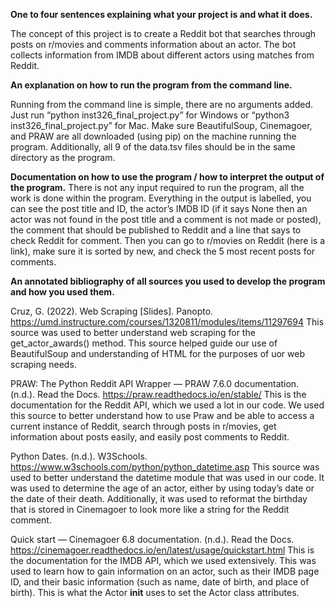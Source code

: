 **One to four sentences explaining what your project is and what it does.**

The concept of this project is to create a Reddit bot that searches through posts on r/movies and comments information about an actor. The bot collects information from IMDB about different actors using matches from Reddit. 
 
**An explanation on how to run the program from the command line.**

Running from the command line is simple, there are no arguments added. Just run “python inst326_final_project.py” for Windows or “python3 inst326_final_project.py” for Mac. Make sure BeautifulSoup, Cinemagoer, and PRAW are all downloaded (using pip) on the machine running the program. Additionally, all 9 of the data.tsv files should be in the same directory as the program. 

**Documentation on how to use the program / how to interpret the output of the program.**
There is not any input required to run the program, all the work is done within the program. Everything in the output is labelled, you can see the post title and ID, the actor’s IMDB ID (if it says None then an actor was not found in the post title and a comment is not made or posted), the comment that should be published to Reddit and a line that says to check Reddit for comment. Then you can go to r/movies on Reddit (here is a link), make sure it is sorted by new, and check the 5 most recent posts for comments. 

**An annotated bibliography of all sources you used to develop the program and how you used them.**

Cruz, G. (2022). Web Scraping [Slides]. Panopto. https://umd.instructure.com/courses/1320811/modules/items/11297694
	This source was used to better understand web scraping for the get_actor_awards() method. This source helped guide our use of BeautifulSoup and understanding of HTML for the purposes of uor web scraping needs. 

PRAW: The Python Reddit API Wrapper — PRAW 7.6.0 documentation. (n.d.). Read the Docs. https://praw.readthedocs.io/en/stable/
	This is the documentation for the Reddit API, which we used a lot in our code. We used this source to better understand how to use Praw and be able to access a current instance of Reddit, search through posts in r/movies, get information about posts easily, and easily post comments to Reddit.

Python Dates. (n.d.). W3Schools. https://www.w3schools.com/python/python_datetime.asp
	This source was used to better understand the datetime module that was used in our code. It was used to determine the age of an actor, either by using today’s date or the date of their death. Additionally, it was used to reformat the birthday that is stored in Cinemagoer to look more like a string for the Reddit comment. 
	
Quick start — Cinemagoer 6.8 documentation. (n.d.). Read the Docs. https://cinemagoer.readthedocs.io/en/latest/usage/quickstart.html 
	This is the documentation for the IMDB API, which we used extensively. This was used to learn how to gain information on an actor, such as their IMDB page ID, and their basic information (such as name, date of birth, and place of birth). This is what the Actor __init__ uses to set the Actor class attributes.
